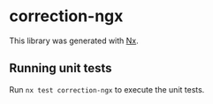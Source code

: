 # correction-ngx

This library was generated with [Nx](https://nx.dev).

## Running unit tests

Run `nx test correction-ngx` to execute the unit tests.
